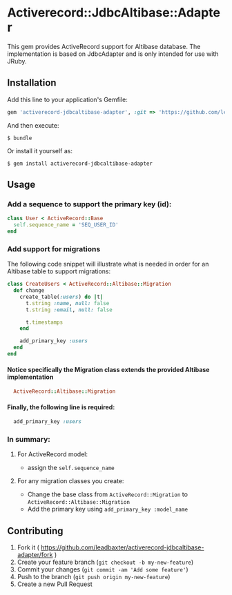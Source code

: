 # Activerecord::JdbcAltibase::Adapter

This gem provides ActiveRecord support for Altibase database. The implementation is based on JdbcAdapter
and is only intended for use with JRuby.

## Installation

Add this line to your application's Gemfile:

```ruby
gem 'activerecord-jdbcaltibase-adapter', :git => 'https://github.com/leadbaxter/activerecord-jdbcaltibase-adapter.git', platform: :jruby
```

And then execute:

    $ bundle

Or install it yourself as:

    $ gem install activerecord-jdbcaltibase-adapter

## Usage

### Add a sequence to support the primary key (id):

```ruby
class User < ActiveRecord::Base
  self.sequence_name = 'SEQ_USER_ID'
end
```

### Add support for migrations

The following code snippet will illustrate what is needed in order for an Altibase table to support migrations:

```ruby
class CreateUsers < ActiveRecord::Altibase::Migration
  def change
    create_table(:users) do |t|
      t.string :name, null: false
      t.string :email, null: false

      t.timestamps
    end

    add_primary_key :users
  end
end
```

#### Notice specifically the Migration class extends the provided Altibase implementation
```ruby
  ActiveRecord::Altibase::Migration
```

#### Finally, the following line is required:
```ruby
  add_primary_key :users
```
### In summary:
1. For ActiveRecord model:
   - assign the ```self.sequence_name```

2. For any migration classes you create:
   - Change the base class from ```ActiveRecord::Migration``` to ```ActiveRecord::Altibase::Migration```
   - Add the primary key using ```add_primary_key :model_name```

## Contributing

1. Fork it ( https://github.com/leadbaxter/activerecord-jdbcaltibase-adapter/fork )
2. Create your feature branch (`git checkout -b my-new-feature`)
3. Commit your changes (`git commit -am 'Add some feature'`)
4. Push to the branch (`git push origin my-new-feature`)
5. Create a new Pull Request
